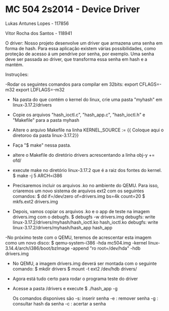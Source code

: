 MC 504 2s2014 - Device Driver
=====

Lukas Antunes Lopes - 117856

Vitor Rocha dos Santos - 118941

O driver:
Nosso projeto desenvolve um driver que armazena uma senha em forma de hash.
Para essa aplicação existem várias possibilidades, como proteção de acesso á um pendrive por senha, por exemplo.
Uma senha deve ser passada ao driver, que transforma essa senha em hash e a mantém.


Instruções:

-Rodar os seguintes comandos para compilar em 32bits:
    export CFLAGS=-m32
    export LDFLAGS=-m32

- Na pasta do que contém o kernel do linux, crie uma pasta "myhash" em linux-3.17.2/drivers 

- Copie os arquivos "hash_ioctl.c", "hash_app.c", "hash_ioctl.h" e "Makefile" para a pasta myhash 

- Altere o arquivo Makefile na linha
    KERNEL_SOURCE := {{ Coloque aqui o diretoroo da pasta linux-3.17.2}}

- Faça "$ make" nessa pasta.

- altere o Makefile do diretório drivers acrescentando a linha
    obj-y += ofd/

-  execute make no diretório linux-3.17.2 que é a raiz dos fontes do kernel.
      $ make -j 5 ARCH=i386

- Precisaremos incluir os arquivos .ko no ambiente do QEMU. Para isso, criaremos um novo sistema de arquivos ext2 com   os seguintes comandos:
      $ dd if=/dev/zero of=drivers.img bs=4k count=20
      $ mkfs.ext2 drivers.img

- Depois, vamos copiar os arquivos .ko e o app de teste na imagem drivers.img com o debugfs.
    $ debugfs -w drivers.img
      debugfs: write linux-3.17.2/drivers/myhash/hash_ioctl.ko hash_ioctl.ko
      debugfs: write linux-3.17.2/drivers/myhash/hash_app hash_app

-No próximo teste com o QEMU, teremos de acrescentar esta imagem como um novo disco:
   $ qemu-system-i386 -hda mc504.img -kernel linux-3.14.4/arch/i386/boot/bzImage -append "ro root=/dev/hda" -hdb drivers.img

- No QEMU, a imagem drivers.img deverá ser montada com o seguinte comando:
    $ mkdir drivers
    $ mount -t ext2 /dev/hdb drivers/

- Agora está tudo certo para rodar o programa teste do driver
- Acesse a pasta /drivers e execute
  $ ./hash_app -g

  Os comandos disponives são -s: inserir senha
                              -e : remover senha
                              -g : consultar hash da senha
                              -c : acertar a senha

